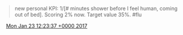 > new personal KPI: 1/\[\# minutes shower before I feel human, coming out of bed\]\.  Scoring 2% now\. Target value 35%\. \#flu

<img src="../../media/tweet.ico" width="12" /> [Mon Jan 23 12:23:37 +0000 2017](https://twitter.com/DromerDenker/status/823506472394981376)